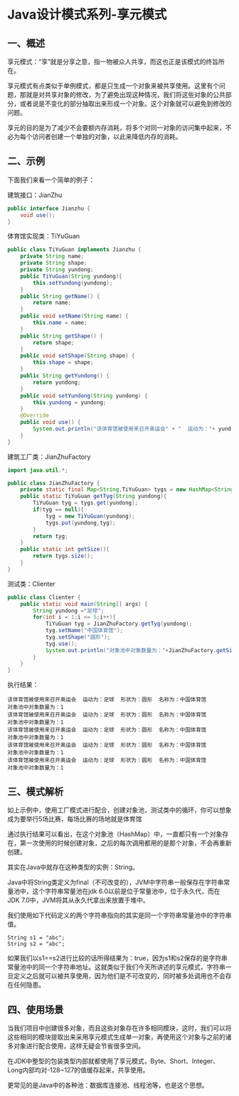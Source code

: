 # Java设计模式系列-享元模式
## 一、概述
享元模式：“享”就是分享之意，指一物被众人共享，而这也正是该模式的终旨所在。
  
享元模式有点类似于单例模式，都是只生成一个对象来被共享使用。这里有个问题，那就是对共享对象的修改，为了避免出现这种情况，我们将这些对象的公共部分，或者说是不变化的部分抽取出来形成一个对象。这个对象就可以避免到修改的问题。
  
享元的目的是为了减少不会要额内存消耗，将多个对同一对象的访问集中起来，不必为每个访问者创建一个单独的对象，以此来降低内存的消耗。
## 二、示例
下面我们来看一个简单的例子：

建筑接口：JianZhu
```java
public interface Jianzhu {
    void use();
}
```
体育馆实现类：TiYuGuan
```java
public class TiYuGuan implements Jianzhu {
    private String name;
    private String shape;
    private String yundong;
    public TiYuGuan(String yundong){
        this.setYundong(yundong);
    }
    public String getName() {
        return name;
    }
    public void setName(String name) {
        this.name = name;
    }
    public String getShape() {
        return shape;
    }
    public void setShape(String shape) {
        this.shape = shape;
    }
    public String getYundong() {
        return yundong;
    }
    public void setYundong(String yundong) {
        this.yundong = yundong;
    }
    @Override
    public void use() {
        System.out.println("该体育馆被使用来召开奥运会" + "  运动为："+ yundong+"  形状为："+shape+ "  名称为："+name);
    }
}
```
建筑工厂类：JianZhuFactory
```java
import java.util.*;

public class JianZhuFactory {
    private static final Map<String,TiYuGuan> tygs = new HashMap<String,TiYuGuan>();
    public static TiYuGuan getTyg(String yundong){
        TiYuGuan tyg = tygs.get(yundong);
        if(tyg == null){
            tyg = new TiYuGuan(yundong);
            tygs.put(yundong,tyg);
        }
        return tyg;
    }
    public static int getSize(){
        return tygs.size();
    }
}
```
测试类：Clienter
```java
public class Clienter {
    public static void main(String[] args) {
        String yundong ="足球";
        for(int i = 1;i <= 5;i++){
            TiYuGuan tyg = JianZhuFactory.getTyg(yundong);
            tyg.setName("中国体育馆");
            tyg.setShape("圆形");
            tyg.use();
            System.out.println("对象池中对象数量为："+JianZhuFactory.getSize());
        }
    }
}
```
执行结果：
```text
该体育馆被使用来召开奥运会  运动为：足球  形状为：圆形  名称为：中国体育馆
对象池中对象数量为：1
该体育馆被使用来召开奥运会  运动为：足球  形状为：圆形  名称为：中国体育馆
对象池中对象数量为：1
该体育馆被使用来召开奥运会  运动为：足球  形状为：圆形  名称为：中国体育馆
对象池中对象数量为：1
该体育馆被使用来召开奥运会  运动为：足球  形状为：圆形  名称为：中国体育馆
对象池中对象数量为：1
该体育馆被使用来召开奥运会  运动为：足球  形状为：圆形  名称为：中国体育馆
对象池中对象数量为：1
```
## 三、模式解析
如上示例中，使用工厂模式进行配合，创建对象池，测试类中的循环，你可以想象成为要举行5场比赛，每场比赛的场地就是体育馆
  
通过执行结果可以看出，在这个对象池（HashMap）中，一直都只有一个对象存在，第一次使用的时候创建对象，之后的每次调用都用的是那个对象，不会再重新创建。
  
其实在Java中就存在这种类型的实例：String。
  
Java中将String类定义为final（不可改变的），JVM中字符串一般保存在字符串常量池中，这个字符串常量池在jdk 6.0以前是位于常量池中，位于永久代，而在JDK 7.0中，JVM将其从永久代拿出来放置于堆中。
  
我们使用如下代码定义的两个字符串指向的其实是同一个字符串常量池中的字符串值。
```text
String s1 = "abc";
String s2 = "abc";
```
如果我们以s1==s2进行比较的话所得结果为：true，因为s1和s2保存的是字符串常量池中的同一个字符串地址。这就类似于我们今天所讲述的享元模式，字符串一旦定义之后就可以被共享使用，因为他们是不可改变的，同时被多处调用也不会存在任何隐患。

## 四、使用场景
当我们项目中创建很多对象，而且这些对象存在许多相同模块，这时，我们可以将这些相同的模块提取出来采用享元模式生成单一对象，再使用这个对象与之前的诸多对象进行配合使用，这样无疑会节省很多空间。

在JDK中整型的包装类型内部就都使用了享元模式，Byte、Short、Integer、Long内部均对-128~127的值缓存起来，共享使用。

更常见的是Java中的各种池：数据库连接池、线程池等，也是这个思想。